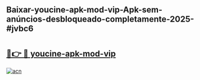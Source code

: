 ## Baixar-youcine-apk-mod-vip-Apk-sem-anúncios-desbloqueado-completamente-2025-#jvbc6

# <h2><a href="https://ainizakaria.my?title=youcine-apk-mod-vip&ref=20M">🔗👉 🔴 youcine-apk-mod-vip</a></h2>

[![acn](https://github.com/user-attachments/assets/0f9c940e-d8b0-45ae-aac7-cd30a18b3e1c)](https://ainizakaria.my?title=youcine-apk-mod-vip&ref=20M)

